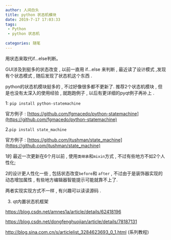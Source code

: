 ```yaml
---
author: 人间白头　
title: python 状态机模块 　
date: 2019-7-17 17:03:33
tags:
 - Python
 - python 状态机
 
categories: 随笔
---
```


用状态来取代if...else判断。

<!-- more -->

GUI涉及到挺多的状态改变 , 以前一直用 if...else 来判断 , 最近读了设计模式 ,发现有个状态模式 , 随后发现了状态机这个东西 .

python的状态机模块挺多的 , 不过好像很多都不更新了.
推荐2个状态机模块 , 但是也没有太深入的使用经验 , 就跑跑例子 , 以后有更详细的pyqt例子再补上 .

1: `pip install python-statemachine`

官方例子 : [https://github.com/fgmacedo/python-statemachine](https://github.com/fgmacedo/python-statemachine)

2.`pip install state_machine`

官方例子 : [https://github.com/jtushman/state_machine](https://github.com/jtushman/state_machine)

1的 最近一次更新在6个月以前 , 使用`类继承`和`mixin`方式 , 不过有些地方不如2个人性化;

2的设计更人性化一些 , 包括状态改变`before`和 `after` , 不过由于是装饰器实现的动态增加属性 , 有些地方编辑器智能提示可能就靠不上了.

两者实现实现方式不一样 , 有兴趣可以读读源码 .

3. qt内置状态机框架

https://blog.csdn.net/amnes1a/article/details/62418196

https://blog.csdn.net/dongfenghuojian/article/details/78187131

http://blog.sina.com.cn/s/articlelist_3284623693_0_1.html (系列教程)    
